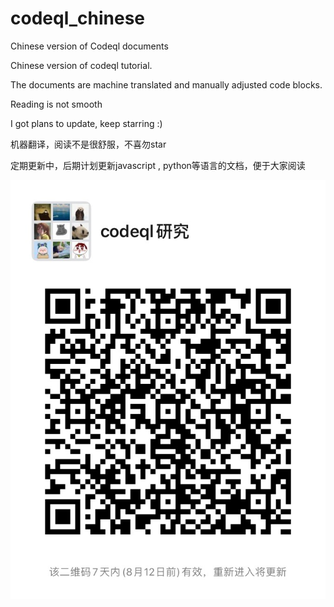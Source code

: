 # codeql_chinese
Chinese version of Codeql documents

Chinese version of codeql tutorial.

The documents are machine translated and manually adjusted code blocks.

Reading is not smooth

I got plans to update, keep starring :)


机器翻译，阅读不是很舒服，不喜勿star

定期更新中，后期计划更新javascript , python等语言的文档，便于大家阅读



![](./WechatIMG977.jpeg)
